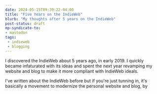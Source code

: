 ```yaml
---
date: 2024-05-15T09:39:22-04:00
title: "Five Years on the IndieWeb"
blurb: "My thoughts after 5 years on the IndieWeb"
post-status: draft
mp-syndicate-to:
- mastodon
tags: 
 - indieweb
 - blogging
---
```


I discovered the IndieWeb about 5 years ago, in early 2019.  I quickly
became infaturated with its ideas and spent the next year revamping my
website and blog to make it more compliant with IndieWeb ideals.

I've written about the IndieWeb before but if you're just tunning in, it's
basically a movement to modernize the personal website and blog, by
